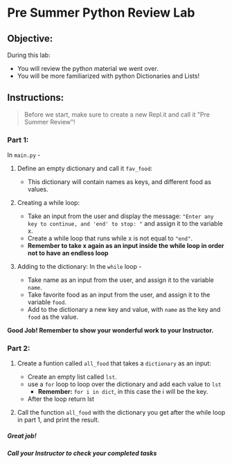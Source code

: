 # Pre Summer Python Review Lab

## Objective: 
During this lab: 
- You will review the python material we went over.
- You will be more familiarized with python Dictionaries and Lists!


## Instructions:
> Before we start, make sure to create a new Repl.it and call it "Pre Summer Review"!

### Part 1: 
In `main.py` -
1. Define an empty dictionary and call it `fav_food`:
    - This dictionary will contain names as keys, and different food as values.
  
2. Creating a while loop:
    - Take an input from the user and display the message: ` "Enter any key to continue, and 'end' to stop: " ` and assign it to the variable x.
    - Create a while loop that runs while x is not equal to ` "end" `.
    - **Remember to take x again as an input inside the while loop in order not to have an endless loop**
    
3. Adding to the dictionary:
    In the `while` loop -
    - Take name as an input from the user, and assign it to the variable `name`.
    - Take favorite food as an input from the user, and assign it to the variable `food`.
    - Add to the dictionary a new key and value, with `name` as the key and `food` as the value.

**Good Job! Remember to show your wonderful work to your Instructor.**

### Part 2: 
1. Create a funtion called `all_food` that takes a `dictionary` as an input:
    - Create an empty list called `lst`.
    - use a `for` loop to loop over the dictionary and add each value to `lst`
        - **Remember:** `for i in dict`, in this case the i will be the key.
    - After the loop return lst

2. Call the function `all_food` with the dictionary you get after the while loop in part 1, and print the result.


##### Great job!
##### Call your Instructor to check your completed tasks
 
